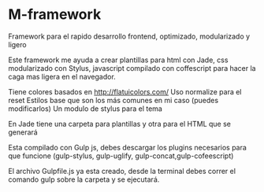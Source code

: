 # M-framework
Framework para el rapido desarrollo frontend, optimizado, modularizado y ligero

Este framework me ayuda a crear plantillas para html con Jade, css modularizado con Stylus,
javascript compilado con coffescript para hacer la caga mas ligera en el navegador.

Tiene colores basados en http://flatuicolors.com/
Uso normalize para el reset
Estilos base que son los más comunes en mi caso (puedes modificarlos)
Un modulo de stylus para el tema

En Jade tiene una carpeta para plantillas y otra para el HTML que se generará

Esta compilado con Gulp js, debes descargar los plugins necesarios para que funcione 
(gulp-stylus, gulp-uglify, gulp-concat,gulp-cofeescript)

El archivo Gulpfile.js ya esta creado, desde la terminal debes correr el comando gulp sobre la carpeta y se ejecutará.
